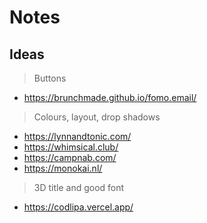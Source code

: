 # Notes

## Ideas

> Buttons
- https://brunchmade.github.io/fomo.email/

> Colours, layout, drop shadows
- https://lynnandtonic.com/
- https://whimsical.club/
- https://campnab.com/
- https://monokai.nl/

> 3D title and good font

- https://codlipa.vercel.app/